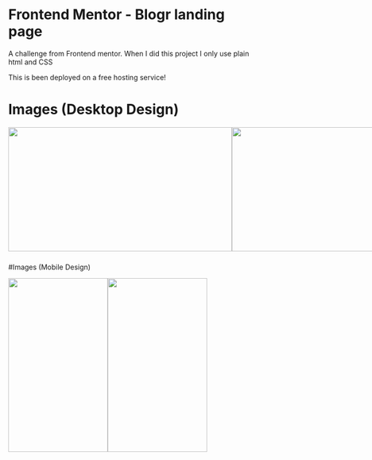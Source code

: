 
# Frontend Mentor - Blogr landing page



A challenge from Frontend mentor. When I did this project I only use plain html and CSS 

This is been deployed on a free hosting service!

# Images (Desktop Design)

<div align="center">
  <div style="display: flex;">
    
<img width="450" height="250" src="https://github.com/Jerome-study/Blogr-landing-page/assets/119875460/3e39106b-4954-42df-a198-98c5746ba264" style="vertical-align: top;" />
<img width="450" height="250" src="https://github.com/Jerome-study/Blogr-landing-page/assets/119875460/7bd513d8-ea59-4332-915d-589fbe7b8a82" style="vertical-align: top;" />
<img width="450" height="250" src="https://github.com/Jerome-study/Blogr-landing-page/assets/119875460/da10e242-ff7e-42e2-8aa5-fdea8d90084f" style="vertical-align: top;" />
<img width="450" height="250" src="https://github.com/Jerome-study/Blogr-landing-page/assets/119875460/8c28926b-065b-4b45-ae1f-db81319e3c9" style="vertical-align: top;" />
<img width="450" height="250" src="https://github.com/Jerome-study/Blogr-landing-page/assets/119875460/d2fca661-cd25-4779-afec-839124b78349" style="vertical-align: top;" />
  </div>
</div>

###

#Images (Mobile Design)

<div align="center">
  <div style="display: flex;">
    
<img width="200" height="350" src="https://github.com/Jerome-study/Blogr-landing-page/assets/119875460/4422af35-0cea-41cc-8af3-cfd0f5f80ed0" style="vertical-align: top;" />
<img width="200" height="350" src="https://github.com/Jerome-study/Blogr-landing-page/assets/119875460/1d5153b0-534b-4bce-8054-1b50a1296595" style="vertical-align: top;" />

  </div>
</div>
